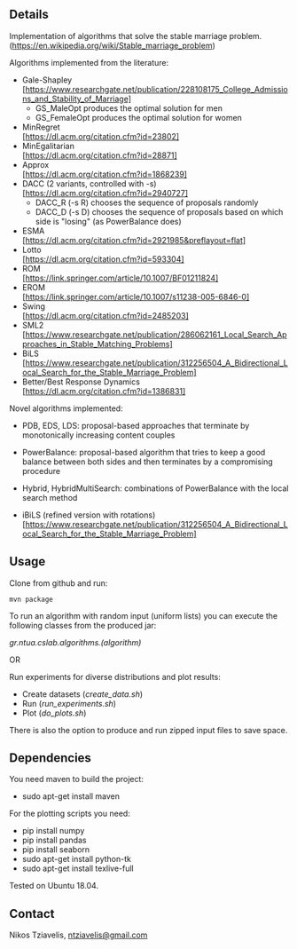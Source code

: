 Details
-------
Implementation of algorithms that solve the stable marriage problem. 
(https://en.wikipedia.org/wiki/Stable_marriage_problem)

Algorithms implemented from the literature:
* Gale-Shapley  
[https://www.researchgate.net/publication/228108175_College_Admissions_and_Stability_of_Marriage]
	* GS_MaleOpt produces the optimal solution for men
	* GS_FemaleOpt produces the optimal solution for women
* MinRegret   
[https://dl.acm.org/citation.cfm?id=23802]
* MinEgalitarian  
[https://dl.acm.org/citation.cfm?id=28871]
* Approx  
[https://dl.acm.org/citation.cfm?id=1868239]
* DACC (2 variants, controlled with -s)  
[https://dl.acm.org/citation.cfm?id=2940727]
	* DACC_R (-s R) chooses the sequence of proposals randomly
	* DACC_D (-s D) chooses the sequence of proposals based on which side is "losing" (as PowerBalance does)
* ESMA  
[https://dl.acm.org/citation.cfm?id=2921985&preflayout=flat]
* Lotto  
[https://dl.acm.org/citation.cfm?id=593304]
* ROM  
[https://link.springer.com/article/10.1007/BF01211824]
* EROM  
[https://link.springer.com/article/10.1007/s11238-005-6846-0]
* Swing  
[https://dl.acm.org/citation.cfm?id=2485203]
* SML2  
[https://www.researchgate.net/publication/286062161_Local_Search_Approaches_in_Stable_Matching_Problems]
* BiLS  
[https://www.researchgate.net/publication/312256504_A_Bidirectional_Local_Search_for_the_Stable_Marriage_Problem]
* Better/Best Response Dynamics  
[https://dl.acm.org/citation.cfm?id=1386831]

Novel algorithms implemented:
* PDB, EDS, LDS: proposal-based approaches that terminate by monotonically increasing content couples
* PowerBalance: proposal-based algorithm that tries to keep a good balance between both sides and then terminates by a compromising procedure
* Hybrid, HybridMultiSearch: combinations of PowerBalance with the local search method

* iBiLS (refined version with rotations) [https://www.researchgate.net/publication/312256504_A_Bidirectional_Local_Search_for_the_Stable_Marriage_Problem]

Usage
-----
Clone from github and run:
```
mvn package
```
To run an algorithm with random input (uniform lists) you can execute the following classes from the produced jar:

*gr.ntua.cslab.algorithms.(algorithm)*

OR

Run experiments for diverse distributions and plot results:
* Create datasets (*create_data.sh*)
* Run (*run_experiments.sh*)
* Plot (*do_plots.sh*)

There is also the option to produce and run zipped input files to save space.

Dependencies
-----
You need maven to build the project:
* sudo apt-get install maven

For the plotting scripts you need:

* pip install numpy
* pip install pandas
* pip install seaborn
* sudo apt-get install python-tk
* sudo apt-get install texlive-full

Tested on Ubuntu 18.04.

Contact
-------
Nikos Tziavelis, ntziavelis@gmail.com
